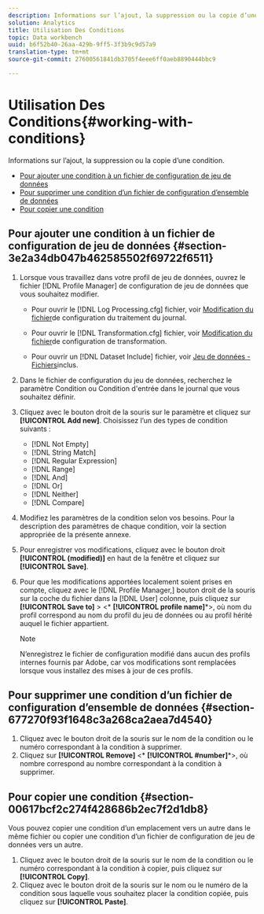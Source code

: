 ```yaml
---
description: Informations sur l’ajout, la suppression ou la copie d’une condition.
solution: Analytics
title: Utilisation Des Conditions
topic: Data workbench
uuid: b6f52b40-26aa-429b-9ff5-3f3b9c9d57a9
translation-type: tm+mt
source-git-commit: 27600561841db3705f4eee6ff0aeb8890444bbc9

---
```



# Utilisation Des Conditions{#working-with-conditions}

Informations sur l’ajout, la suppression ou la copie d’une condition.

* [Pour ajouter une condition à un fichier de configuration de jeu de données](../../../home/c-dataset-const-proc/c-conditions/c-work-cond.md#section-3e2a34db047b462585502f69722f6511)
* [Pour supprimer une condition d’un fichier de configuration d’ensemble de données](../../../home/c-dataset-const-proc/c-conditions/c-work-cond.md#section-677270f93f1648c3a268ca2aea7d4540)
* [Pour copier une condition](../../../home/c-dataset-const-proc/c-conditions/c-work-cond.md#section-00617bcf2c274f428686b2ec7f2d1db8)

## Pour ajouter une condition à un fichier de configuration de jeu de données {#section-3e2a34db047b462585502f69722f6511}

1. Lorsque vous travaillez dans votre profil de jeu de données, ouvrez le fichier [!DNL Profile Manager] de configuration de jeu de données que vous souhaitez modifier.

   * Pour ouvrir le [!DNL Log Processing.cfg] fichier, voir [Modification du fichier](../../../home/c-dataset-const-proc/c-log-proc-config-file/t-edit-log-proc-config-file.md#task-6a2fa1b735cb4eefad730f0a3a7858e5)de configuration du traitement du journal.

   * Pour ouvrir le [!DNL Transformation.cfg] fichier, voir [Modification du fichier](../../../home/c-dataset-const-proc/c-trans-config-file/t-edit-trans-config-file.md#task-cfef4142c1bf4437a669d1fdc75cabbc)de configuration de transformation.

   * Pour ouvrir un [!DNL Dataset Include] fichier, voir [Jeu de données - Fichiers](../../../home/c-dataset-const-proc/c-dataset-inc-files/c-abt-dataset-inc-files.md)inclus.

1. Dans le fichier de configuration du jeu de données, recherchez le paramètre Condition ou Condition d&#39;entrée dans le journal que vous souhaitez définir.
1. Cliquez avec le bouton droit de la souris sur le paramètre et cliquez sur **[!UICONTROL Add new]**. Choisissez l’un des types de condition suivants :

   * [!DNL Not Empty]
   * [!DNL String Match]
   * [!DNL Regular Expression]
   * [!DNL Range]
   * [!DNL And]
   * [!DNL Or]
   * [!DNL Neither]
   * [!DNL Compare]

1. Modifiez les paramètres de la condition selon vos besoins. Pour la description des paramètres de chaque condition, voir la section appropriée de la présente annexe.
1. Pour enregistrer vos modifications, cliquez avec le bouton droit **[!UICONTROL (modified)]** en haut de la fenêtre et cliquez sur **[!UICONTROL Save]**.

1. Pour que les modifications apportées localement soient prises en compte, cliquez avec le [!DNL Profile Manager,] bouton droit de la souris sur la coche du fichier dans la [!DNL User] colonne, puis cliquez sur **[!UICONTROL Save to]** > &lt;* **[!UICONTROL profile name]***>, où nom du profil correspond au nom du profil du jeu de données ou au profil hérité auquel le fichier appartient.

   >[!NOTE]
   >
   >N’enregistrez le fichier de configuration modifié dans aucun des profils internes fournis par Adobe, car vos modifications sont remplacées lorsque vous installez des mises à jour de ces profils.

## Pour supprimer une condition d’un fichier de configuration d’ensemble de données {#section-677270f93f1648c3a268ca2aea7d4540}

1. Cliquez avec le bouton droit de la souris sur le nom de la condition ou le numéro correspondant à la condition à supprimer.
1. Cliquez sur **[!UICONTROL Remove]** &lt;* **[!UICONTROL #number]***>, où nombre correspond au nombre correspondant à la condition à supprimer.

## Pour copier une condition {#section-00617bcf2c274f428686b2ec7f2d1db8}

Vous pouvez copier une condition d’un emplacement vers un autre dans le même fichier ou copier une condition d’un fichier de configuration de jeu de données vers un autre.

1. Cliquez avec le bouton droit de la souris sur le nom de la condition ou le numéro correspondant à la condition à copier, puis cliquez sur **[!UICONTROL Copy]**.
1. Cliquez avec le bouton droit de la souris sur le nom ou le numéro de la condition sous laquelle vous souhaitez placer la condition copiée, puis cliquez sur **[!UICONTROL Paste]**.


